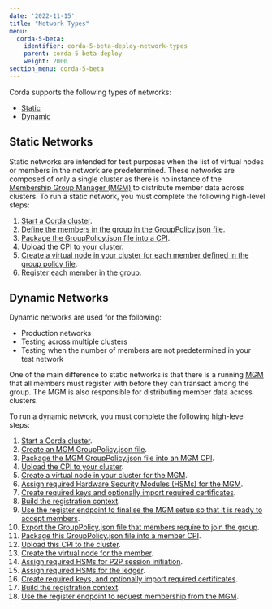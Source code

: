 ```yaml
---
date: '2022-11-15'
title: "Network Types"
menu:
  corda-5-beta:
    identifier: corda-5-beta-deploy-network-types
    parent: corda-5-beta-deploy
    weight: 2000
section_menu: corda-5-beta
---
```


Corda supports the following types of networks:
* [Static](#static-networks)
* [Dynamic](#dynamic-networks)

## Static Networks

Static networks are intended for test purposes when the list of virtual nodes or members in the network are predetermined.
These networks are composed of only a single cluster as there is no instance of the [Membership Group Manager (MGM)](../introduction/key-concepts.html#membership-management) to distribute member data across clusters.
To run a static network, you must complete the following high-level steps:
1. [Start a Corda cluster](deployment-tutorials/deploy-corda-cluster.html).
2. [Define the members in the group in the GroupPolicy.json file](deployment-tutorials/onboarding/static-onboarding.html#create-the-group-policy-file).
3. [Package the GroupPolicy.json file into a CPI](deployment-tutorials/onboarding/static-onboarding.html#create-a-cpi).
4. [Upload the CPI to your cluster](deployment-tutorials/onboarding/static-onboarding.html#upload-the-cpi).
5. [Create a virtual node in your cluster for each member defined in the group policy file](deployment-tutorials/onboarding/static-onboarding.html#create-virtual-nodes-for-each-member).
6. [Register each member in the group](deployment-tutorials/onboarding/static-onboarding.html#register-members).

## Dynamic Networks

Dynamic networks are used for the following:
* Production networks
* Testing across multiple clusters
* Testing when the number of members are not predetermined in your test network

One of the main difference to static networks is that there is a running [MGM](../../introduction/key-concepts.html#membership-management) that all members must register with before they can transact among the group. The MGM is also responsible for distributing member data across clusters.

To run a dynamic network, you must complete the following high-level steps:
1. [Start a Corda cluster](deployment-tutorials/deploy-corda-cluster.html).
2. [Create an MGM GroupPolicy.json file](deployment-tutorials/onboarding/mgm-onboarding.html#create-the-group-policy-file).
3. [Package the MGM GroupPolicy.json file into an MGM CPI](deployment-tutorials/onboarding/mgm-onboarding.html#build-the-cpi).
4. [Upload the CPI to your cluster](deployment-tutorials/onboarding/mgm-onboarding.html#upload-the-cpi).
5. [Create a virtual node in your cluster for the MGM](deployment-tutorials/onboarding/mgm-onboarding.html#create-a-virtual-node).
6. [Assign required Hardware Security Modules (HSMs) for the MGM](deployment-tutorials/onboarding/mgm-onboarding.html#assign-soft-hsm-and-generate-session-initiation-and-ecdh-key-pair).
7. [Create required keys and optionally import required certificates](deployment-tutorials/onboarding/mgm-onboarding.html#configure-the-cluster-tls-key-pair-and-certificate).
8. [Build the registration context](deployment-tutorials/onboarding/mgm-onboarding.html#build-registration-context).
9. [Use the register endpoint to finalise the MGM setup so that it is ready to accept members](deployment-tutorials/onboarding/mgm-onboarding.html#register-the-mgm).
10. [Export the GroupPolicy.json file that members require to join the group](deployment-tutorials/onboarding/dynamic-onboarding.html#generate-the-group-policy-file).
11. [Package this GroupPolicy.json file into a member CPI](deployment-tutorials/onboarding/dynamic-onboarding.html#build-the-cpi).
12. [Upload this CPI to the cluster](deployment-tutorials/onboarding/dynamic-onboarding.html#upload-the-cpi).
13. [Create the virtual node for the member](deployment-tutorials/onboarding/dynamic-onboarding.html#create-a-virtual-node).
14. [Assign required HSMs for P2P session initiation](deployment-tutorials/onboarding/dynamic-onboarding.html#configure-the-p2p-session-initiation-key-pair-and-certificate).
15. [Assign required HSMs for the ledger](deployment-tutorials/onboarding/dynamic-onboarding.html#configure-the-ledger-key-pair-and-certificate).
16. [Create required keys, and optionally import required certificates](deployment-tutorials/onboarding/dynamic-onboarding.html#configure-the-tls-key-pair-and-certificate).
17. [Build the registration context](deployment-tutorials/onboarding/dynamic-onboarding.html#build-registration-context).
18. [Use the register endpoint to request membership from the MGM](deployment-tutorials/onboarding/dynamic-onboarding.html#register-members).